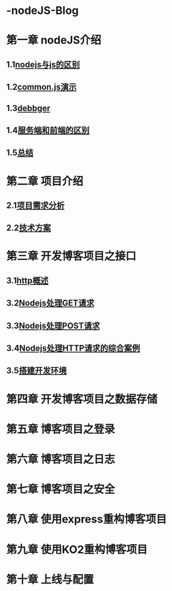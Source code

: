 # -nodeJS-Blog
# 第一章 nodeJS介绍
## 1.1[nodejs与js的区别](https://github.com/Alex-web-ops/-nodeJS-Blog/issues/1)
## 1.2[common.js演示](https://github.com/Alex-web-ops/-nodeJS-Blog/issues/2)
## 1.3[debbger](https://github.com/Alex-web-ops/-nodeJS-Blog/issues/3)
## 1.4[服务端和前端的区别](https://github.com/Alex-web-ops/-nodeJS-Blog/issues/4)
## 1.5[总结](https://github.com/Alex-web-ops/-nodeJS-Blog/issues/5)
# 第二章 项目介绍
## 2.1[项目需求分析](https://github.com/Alex-web-ops/-nodeJS-Blog/issues/6)
## 2.2[技术方案](https://github.com/Alex-web-ops/-nodeJS-Blog/issues/7)
# 第三章 开发博客项目之接口
## 3.1[http概述](https://github.com/Alex-web-ops/-nodeJS-Blog/issues/8)
## 3.2[Nodejs处理GET请求](https://github.com/Alex-web-ops/-nodeJS-Blog/issues/9)
## 3.3[Nodejs处理POST请求](https://github.com/Alex-web-ops/-nodeJS-Blog/issues/10)
## 3.4[Nodejs处理HTTP请求的综合案例](https://github.com/Alex-web-ops/-nodeJS-Blog/issues/11)
## 3.5[搭建开发环境](https://github.com/Alex-web-ops/-nodeJS-Blog/issues/12)
# 第四章 开发博客项目之数据存储
# 第五章 博客项目之登录
# 第六章 博客项目之日志
# 第七章 博客项目之安全
# 第八章 使用express重构博客项目
# 第九章 使用KO2重构博客项目
# 第十章 上线与配置
